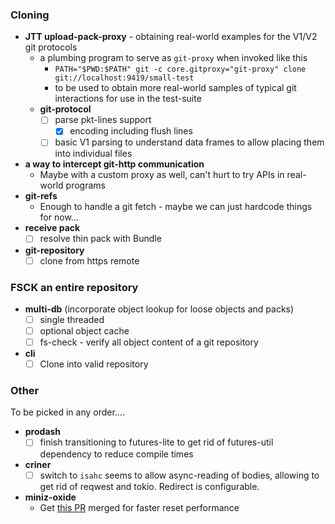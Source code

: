### Cloning

* **JTT upload-pack-proxy** - obtaining real-world examples for the V1/V2 git protocols
  * a plumbing program to serve as `git-proxy` when invoked like this
    * `PATH="$PWD:$PATH" git -c core.gitproxy="git-proxy" clone git://localhost:9419/small-test`
    * to be used to obtain more real-world samples of typical git interactions for use in the test-suite
  * **git-protocol**
    * [ ] parse pkt-lines support
      * [x] encoding including flush lines
    * [ ] basic V1 parsing to understand data frames to allow placing them into individual files
* **a way to intercept git-http communication**
  * Maybe with a custom proxy as well, can't hurt to try APIs in real-world programs
* **git-refs**
  * Enough to handle a git fetch - maybe we can just hardcode things for now…
* **receive pack**
  * [ ] resolve thin pack with Bundle
* **git-repository**
  * [ ] clone from https remote
  
### FSCK an entire repository

* **multi-db** (incorporate object lookup for loose objects and packs)
  * [ ] single threaded
  * [ ] optional object cache
  * [ ] fs-check - verify all object content of a git repository
* **cli**
  * [ ] Clone into valid repository
  
### Other

To be picked in any order….

* **prodash**
  * [ ] finish transitioning to futures-lite to get rid of futures-util dependency to reduce compile times
* **criner**
  * [ ] switch to `isahc`
    seems to allow async-reading of bodies, allowing to get rid of reqwest and tokio. Redirect is configurable.
* **miniz-oxide**
  * Get [this PR](https://github.com/Frommi/miniz_oxide/pull/91) merged for faster reset performance

[josh-aug-12]: https://github.com/Byron/gitoxide/issues/1#issuecomment-672566602
